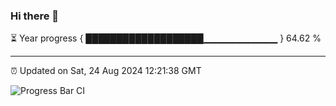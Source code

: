 ### Hi there 👋

⏳ Year progress { ███████████████████▁▁▁▁▁▁▁▁▁▁▁ } 64.62 %

---

⏰ Updated on Sat, 24 Aug 2024 12:21:38 GMT

![Progress Bar CI](https://github.com/liununu/liununu/workflows/Progress%20Bar%20CI/badge.svg)
